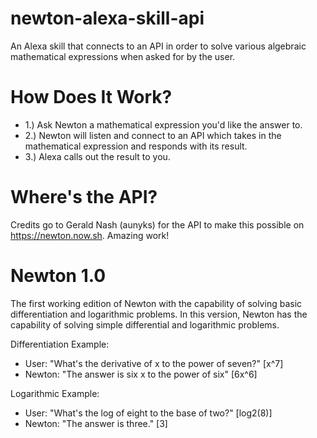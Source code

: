 # newton-alexa-skill-api
An Alexa skill that connects to an API in order to solve various algebraic mathematical expressions when asked for by the user.

# How Does It Work?
- 1.) Ask Newton a mathematical expression you'd like the answer to.
- 2.) Newton will listen and connect to an API which takes in the mathematical expression and responds with its result.
- 3.) Alexa calls out the result to you.

# Where's the API?
Credits go to Gerald Nash (aunyks) for the API to make this possible on https://newton.now.sh. Amazing work!

# Newton 1.0
The first working edition of Newton with the capability of solving basic differentiation and logarithmic problems.
In this version, Newton has the capability of solving simple differential and logarithmic problems.

Differentiation Example:
- User: "What's the derivative of x to the power of seven?" [x^7]
- Newton: "The answer is six x to the power of six" [6x^6]

Logarithmic Example:
- User: "What's the log of eight to the base of two?" [log2(8)]
- Newton: "The answer is three." [3]
